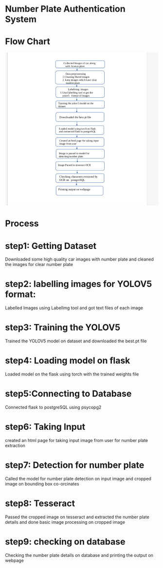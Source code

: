 #                         Number Plate Authentication System

# Flow Chart

<img src="flowchart.png" >

# Process 

# step1: Getting Dataset
   Downloaded some high quality car images with number plate and cleaned the images for clear number plate 

# step2: labelling images  for  YOLOV5 format:
   Labelled Images using LabelImg tool and got text files of each image

# step3: Training the YOLOV5
   Trained the YOLOV5  model on dataset  and downloaded the best.pt file 

# step4: Loading model on flask
   Loaded model on the flask using torch with the trained weights file

# step5:Connecting to Database
   Connected flask to postgreSQL using psycopg2 
# step6: Taking Input
   created an html page for taking input image from user for number plate extraction
# step7: Detection for number plate
   Called the model for number plate detection on input image and cropped image on bounding box co-orcinates

# step8: Tesseract 
   Passed the cropped image on tesseract and extracted the number plate details and done basic image processing on cropped image

# step9: checking on database
   Checking the number plate details on database and printing the output on webpage   
